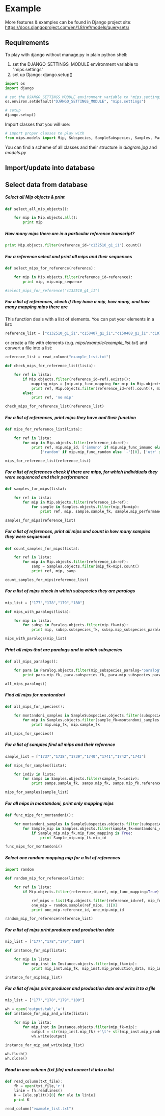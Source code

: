 
# Example


More features & examples can be found in Django project site:
https://docs.djangoproject.com/en/1.8/ref/models/querysets/

## Requirements

To play with django without manage.py in plain python shell:

1. set the DJANGO_SETTINGS_MODULE environment variable to "mips.settings"
2. set up Django: django.setup()


```python
import os
import django

# set the DJANGO_SETTINGS_MODULE environment variable to "mips.settings"
os.environ.setdefault("DJANGO_SETTINGS_MODULE", "mips.settings")

# setup
django.setup()
```

Import classes that you will use:

```python
# import proper classes to play with
from mips.models import Mip, Subspecies, SampleSubspecies, Samples, Paralog, Instance
```

You can find a scheme of all classes and their structure in *diagram.jpg* and *models.py*


## Import/update into database


## Select data from database


##### Select all Mip objects & print

```python
def select_all_mip_objects():

    for mip in Mip.objects.all():
        print mip
```

##### How many mips there are in a particular reference transcript?

```python
print Mip.objects.filter(reference_id="c132510_g1_i1").count()
```

##### For a reference select and print all mips and their sequences

```python
def select_mips_for_reference(reference):

    for mip in Mip.objects.filter(reference_id=reference):
        print mip, mip.mip_sequence

#select_mips_for_reference("c132510_g1_i1")
```

##### For a list of references, check if they have a mip, how many, and how many mapping mips there are

This function deals with a list of elements.
You can put your elements in a list:

```python
reference_list = ["c132510_g1_i1","c150407_g1_i1","c150408_g1_i1","c107721_g1_i1","c129997_g1_i1", "c129907_g1_i1","c130723_g1_i1"]
```

or create a file with elements (e.g. *mips/example/example_list.txt*) and convert a file into a list:

```python
reference_list = read_column("example_list.txt")
```

```python
def check_mips_for_reference_list(lista):

    for ref in lista:
        if Mip.objects.filter(reference_id=ref).exists():
            mapping_mips = [mip.mip_func_mapping for mip in Mip.objects.filter(reference_id=ref)].count(True)
            print ref, Mip.objects.filter(reference_id=ref).count(), mapping_mips
        else:
            print ref, 'no mip'

check_mips_for_reference_list(reference_list)
```

##### For a list of references, print mips they have and their function

```python
def mips_for_reference_list(lista):

    for ref in lista:
        for mip in Mip.objects.filter(reference_id=ref):
            print ref, mip.mip_id, ['immuno' if mip.mip_func_immuno else '-'][0], ['mapping' if mip.mip_func_mapping else '-'][0], \
                ['random' if mip.mip_func_random else '-'][0], ['utr' if mip.mip_func_utr else '-'][0]

mips_for_reference_list(reference_list)
```

##### For a list of references check if there are mips, for which individuals they were sequenced and their performance

```python
def samples_for_mips(lista):

    for ref in lista:
        for mip in Mip.objects.filter(reference_id=ref):
            for sample in Samples.objects.filter(mip_fk=mip):
                print ref, mip, sample.sample_fk, sample.mip_performance

samples_for_mips(reference_list)
```

##### For a list of references, print all mips and count in how many samples they were sequenced

```python
def count_samples_for_mips(lista):

    for ref in lista:
        for mip in Mip.objects.filter(reference_id=ref):
            samp = Samples.objects.filter(mip_fk=mip).count()
            print ref, mip, samp

count_samples_for_mips(reference_list)
```

##### For a list of mips check in which subspecies they are paralogs

```python
mip_list = ["177","178","179","180"]

def mips_with_paralogs(lista):

    for mip in lista:
        for subsp in Paralog.objects.filter(mip_fk=mip):
            print mip, subsp.subspecies_fk, subsp.mip_subspecies_paralog

mips_with_paralogs(mip_list)
```

##### Print all mips that are paralogs and in which subspecies

```python
def all_mips_paralogs():

    for para in Paralog.objects.filter(mip_subspecies_paralog="paralog"):
        print para.mip_fk, para.subspecies_fk, para.mip_subspecies_paralog

all_mips_paralogs()
```

##### Find all mips for montandoni

```python
def all_mips_for_species():

    for montandoni_samples in SampleSubspecies.objects.filter(subspecies_fk="montandoni"):
        for mip in Samples.objects.filter(sample_fk=montandoni_samples.sample_id):
            print mip.mip_fk, mip.sample_fk

all_mips_for_species()
```

##### For a list of samples find all mips and their reference 

```python
sample_list = ["1737","1738","1739","1740","1741","1742","1743"]

def mips_for_samples(lista):

    for indiv in lista:
        for samps in Samples.objects.filter(sample_fk=indiv):
            print samps.sample_fk, samps.mip_fk, samps.mip_fk.reference_id

mips_for_samples(sample_list)
```

##### For all mips in montandoni, print only mapping mips

```python
def func_mips_for_montandoni():

    for montandoni_samples in SampleSubspecies.objects.filter(subspecies_fk="montandoni"):
        for Sample_mip in Samples.objects.filter(sample_fk=montandoni_samples.sample_id):
            if Sample_mip.mip_fk.mip_func_mapping is True:
                print Sample_mip.mip_fk.mip_id

func_mips_for_montandoni()
```

##### Select one random mapping mip for a list of references

```python
import random

def random_mip_for_reference(lista):

    for ref in lista:
        if Mip.objects.filter(reference_id=ref, mip_func_mapping=True).exists():

            ref_mips = list(Mip.objects.filter(reference_id=ref, mip_func_mapping=True))
            one_mip = random.sample(ref_mips, 1)[0]
            print one_mip.reference_id, one_mip.mip_id

random_mip_for_reference(reference_list)
```

##### For a list of mips print producer and production date

```python
mip_list = ["177","178","179","180"]

def instance_for_mip(lista):

    for mip in lista:
        for mip_inst in Instance.objects.filter(mip_fk=mip):
            print mip_inst.mip_fk, mip_inst.mip_production_data, mip_inst.mip_producer

instance_for_mip(mip_list)
```

##### For a list of mips print producer and production date and write it to a file

```python
mip_list = ["177","178","179","180"]

wh = open('output.tab','w')
def instance_for_mip_and_write(lista):

    for mip in lista:
        for mip_inst in Instance.objects.filter(mip_fk=mip):
            output = str(mip_inst.mip_fk) +'\t'+ str(mip_inst.mip_production_data) +'\t'+ str(mip_inst.mip_producer)+'\n'
            wh.write(output)

instance_for_mip_and_write(mip_list)

wh.flush()
wh.close()
```

##### Read in one column (txt file) and convert it into a list

```python
def read_column(txt_file):
    fh = open(txt_file,'r')
    linie = fh.readlines()
    K = [ele.split()[0] for ele in linie]
    print K

read_column("example_list.txt")
```


